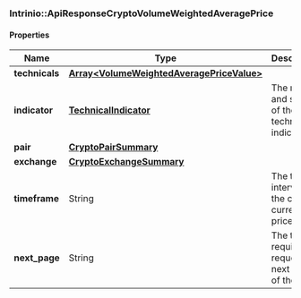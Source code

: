 

[//]: # (CLASS:Intrinio::ApiResponseCryptoVolumeWeightedAveragePrice)

[//]: # (KIND:object)

### Intrinio::ApiResponseCryptoVolumeWeightedAveragePrice

#### Properties

[//]: # (START_DEFINITION)

Name | Type | Description
------------ | ------------- | -------------
**technicals** | [**Array&lt;VolumeWeightedAveragePriceValue&gt;**](VolumeWeightedAveragePriceValue.md) |  &nbsp;
**indicator** | [**TechnicalIndicator**](TechnicalIndicator.md) | The name and symbol of the technical indicator &nbsp;
**pair** | [**CryptoPairSummary**](CryptoPairSummary.md) |  &nbsp;
**exchange** | [**CryptoExchangeSummary**](CryptoExchangeSummary.md) |  &nbsp;
**timeframe** | String | The time interval for the crypto currency prices &nbsp;
**next_page** | String | The token required to request the next page of the data &nbsp;

[//]: # (END_DEFINITION)


[//]: # (CONTAINED_CLASS:Intrinio::VolumeWeightedAveragePriceValue)


[//]: # (CONTAINED_CLASS:Intrinio::TechnicalIndicator)


[//]: # (CONTAINED_CLASS:Intrinio::CryptoPairSummary)


[//]: # (CONTAINED_CLASS:Intrinio::CryptoExchangeSummary)



